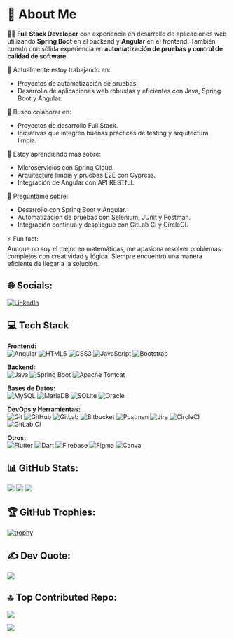 # 💫 About Me
👨‍💻 **Full Stack Developer** con experiencia en desarrollo de aplicaciones web utilizando **Spring Boot** en el backend y **Angular** en el frontend. También cuento con sólida experiencia en **automatización de pruebas y control de calidad de software**.

🔭 Actualmente estoy trabajando en:  
- Proyectos de automatización de pruebas.  
- Desarrollo de aplicaciones web robustas y eficientes con Java, Spring Boot y Angular.

👯 Busco colaborar en:  
- Proyectos de desarrollo Full Stack.  
- Iniciativas que integren buenas prácticas de testing y arquitectura limpia.

🌱 Estoy aprendiendo más sobre:  
- Microservicios con Spring Cloud.  
- Arquitectura limpia y pruebas E2E con Cypress.  
- Integración de Angular con API RESTful.

💬 Pregúntame sobre:  
- Desarrollo con Spring Boot y Angular.  
- Automatización de pruebas con Selenium, JUnit y Postman.  
- Integración continua y despliegue con GitLab CI y CircleCI.

⚡ Fun fact:  
Aunque no soy el mejor en matemáticas, me apasiona resolver problemas complejos con creatividad y lógica. Siempre encuentro una manera eficiente de llegar a la solución.

## 🌐 Socials:
[![LinkedIn](https://img.shields.io/badge/LinkedIn-%230077B5.svg?logo=linkedin&logoColor=white)](https://www.linkedin.com/in/endorodrigo/)

## 💻 Tech Stack

**Frontend:**  
![Angular](https://img.shields.io/badge/angular-%23DD0031.svg?style=for-the-badge&logo=angular&logoColor=white)  ![HTML5](https://img.shields.io/badge/html5-%23E34F26.svg?style=for-the-badge&logo=html5&logoColor=white)  ![CSS3](https://img.shields.io/badge/css3-%231572B6.svg?style=for-the-badge&logo=css3&logoColor=white)  ![JavaScript](https://img.shields.io/badge/javascript-%23323330.svg?style=for-the-badge&logo=javascript&logoColor=%23F7DF1E)  ![Bootstrap](https://img.shields.io/badge/bootstrap-%238511FA.svg?style=for-the-badge&logo=bootstrap&logoColor=white)

**Backend:**  
![Java](https://img.shields.io/badge/java-%23ED8B00.svg?style=for-the-badge&logo=openjdk&logoColor=white)  ![Spring Boot](https://img.shields.io/badge/springboot-%236DB33F.svg?style=for-the-badge&logo=springboot&logoColor=white)  ![Apache Tomcat](https://img.shields.io/badge/apache%20tomcat-%23F8DC75.svg?style=for-the-badge&logo=apache-tomcat&logoColor=black)

**Bases de Datos:**  
![MySQL](https://img.shields.io/badge/mysql-4479A1.svg?style=for-the-badge&logo=mysql&logoColor=white)  ![MariaDB](https://img.shields.io/badge/MariaDB-003545?style=for-the-badge&logo=mariadb&logoColor=white)  ![SQLite](https://img.shields.io/badge/sqlite-%2307405e.svg?style=for-the-badge&logo=sqlite&logoColor=white)  ![Oracle](https://img.shields.io/badge/Oracle-F80000?style=for-the-badge&logo=oracle&logoColor=white)

**DevOps y Herramientas:**  
![Git](https://img.shields.io/badge/git-%23F05033.svg?style=for-the-badge&logo=git&logoColor=white)  ![GitHub](https://img.shields.io/badge/github-%23121011.svg?style=for-the-badge&logo=github&logoColor=white)  ![GitLab](https://img.shields.io/badge/gitlab-%23181717.svg?style=for-the-badge&logo=gitlab&logoColor=white)  ![Bitbucket](https://img.shields.io/badge/bitbucket-%230047B3.svg?style=for-the-badge&logo=bitbucket&logoColor=white)  ![Postman](https://img.shields.io/badge/Postman-FF6C37?style=for-the-badge&logo=postman&logoColor=white)  ![Jira](https://img.shields.io/badge/jira-%230A0FFF.svg?style=for-the-badge&logo=jira&logoColor=white)  ![CircleCI](https://img.shields.io/badge/circleci-%23161616.svg?style=for-the-badge&logo=circleci&logoColor=white)  ![GitLab CI](https://img.shields.io/badge/gitlab%20CI-%23181717.svg?style=for-the-badge&logo=gitlab&logoColor=white)

**Otros:**  
![Flutter](https://img.shields.io/badge/Flutter-%2302569B.svg?style=for-the-badge&logo=Flutter&logoColor=white)  ![Dart](https://img.shields.io/badge/dart-%230175C2.svg?style=for-the-badge&logo=dart&logoColor=white)  ![Firebase](https://img.shields.io/badge/firebase-%23039BE5.svg?style=for-the-badge&logo=firebase)  ![Figma](https://img.shields.io/badge/figma-%23F24E1E.svg?style=for-the-badge&logo=figma&logoColor=white)  ![Canva](https://img.shields.io/badge/Canva-%2300C4CC.svg?style=for-the-badge&logo=Canva&logoColor=white)

## 📊 GitHub Stats:
![](https://github-readme-stats.vercel.app/api?username=EndoRodrigo&theme=dark&hide_border=false&include_all_commits=true&count_private=true)  ![](https://github-readme-streak-stats.herokuapp.com/?user=EndoRodrigo&theme=dark&hide_border=false)  ![](https://github-readme-stats.vercel.app/api/top-langs/?username=EndoRodrigo&theme=dark&hide_border=false&layout=compact)

## 🏆 GitHub Trophies:
[![trophy](https://github-profile-trophy.vercel.app/?username=EndoRodrigo&theme=darkhub&row=1&column=6)](https://github.com/ryo-ma/github-profile-trophy)

## ✍️ Dev Quote:
![](https://quotes-github-readme.vercel.app/api?type=horizontal&theme=radical)

## 🔝 Top Contributed Repo:
![](https://github-contributor-stats.vercel.app/api?username=EndoRodrigo&limit=5&theme=dark&combine_all_yearly_contributions=true)

[![](https://visitcount.itsvg.in/api?id=EndoRodrigo&icon=0&color=0)](https://visitcount.itsvg.in)

